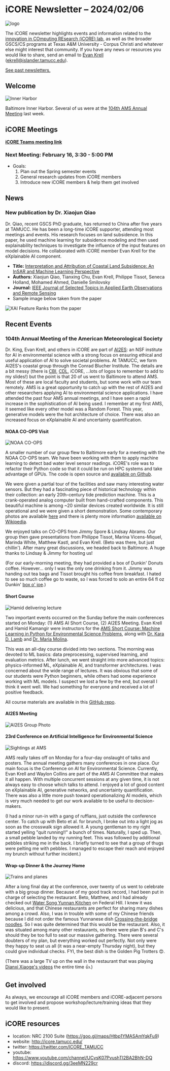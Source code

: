 # iCORE Newsletter – 2024/02/06

![logo](../img/logo_plain_sm.jpg)

The iCORE newsletter highlights events and information related to the [innovation in COmputing REsearch (iCORE) lab](https://icore.tamucc.edu/),
as well as the broader GSCS/CS programs at Texas A&M University - Corpus Christi and whatever else might interest that community.
If you have any news or resources you would like to share, send an email to [Evan Krell](https://scholar.google.com/citations?user=jLuwYGAAAAAJ&hl=en) (ekrell@islander.tamucc.edu).

[See past newsletters.](https://github.com/ekrell/icore_website/tree/main/news)

## Welcome

![Inner Harbor](../img/ams2024_1.jpg)

Baltimore Inner Harbor. Several of us were at the [104th AMS Annual Meeting](https://annual.ametsoc.org/index.cfm/2024/) last week.

## iCORE Meetings

**[iCORE Teams meeting link](https://teams.microsoft.com/l/meetup-join/19%3Ameeting_NzFjYmU3NWQtYWM4OS00ZGE3LTk1NWEtZjU4NDMzODE5ZWZi%40thread.v2/0?context=%7B%22Tid%22%3A%2234cbfaf1-67a6-4781-a9ca-514eb2550b66%22%2C%22Oid%22%3A%22994c008b-0707-4f3c-8ac0-73b65e733430%22%2C%22MessageId%22%3A%220%22%7D)**

### Next Meeting: February 16, 3:30 - 5:00 PM

- Goals:
  1. Plan out the Spring semester events
  2. General research updates from iCORE members
  3. Introduce new iCORE members & help them get involved
 
## News

### New publication by Dr. Xiaojun Qiao

Dr. Qiao, recent GSCS PhD graduate, has returned to China after five years at TAMUCC. 
He has been a long-time iCORE supporter, attending most meetings and events. 
His research focuses on land subsidence. In this paper, he used machine learning for subsidence modeling 
and then used explainability techniques to investigate the influence of the input features on model decisions. 
He collaborated with iCORE member Evan Krell for the eXplainable AI component.

- **Title:** [Interpretation and Attribution of Coastal Land Subsidence: An InSAR and Machine Learning Perspective](https://ieeexplore.ieee.org/abstract/document/10418467)
- **Authors:** Xiaojun Qiao, Tianxing Chu, Evan Krell, Philippe Tissot, Seneca Holland, Mohamed Ahmed, Danielle Smilovsky
- **Journal:** [IEEE Journal of Selected Topics in Applied Earth Observations and Remote Sensing](https://ieeexplore.ieee.org/xpl/RecentIssue.jsp?punumber=4609443)
- Sample image below taken from the paper

![XAI Feature Ranks from the paper](../img/xiaojun_xai.png)


## Recent Events

### 104th Annual Meeting of the American Meteorological Society

Dr. King, Evan Krell, and others in iCORE are part of [AI2ES](https://www.ai2es.org): an NSF institute for AI in environmental science with a strong focus on ensuring ethical and useful application of AI to solve societal problems. At TAMUCC, we form AI2ES's coastal group through the Conrad Blucher Institute. The details are a bit messy (there is [CBI](https://www.conradblucherinstitute.org/), [CDL](https://www.coastaldynamicslab.org/), iCORE, ...lots of logos to remember to add to my slides!) but the point is that 20 of us went to Baltimore to attend AMS. Most of these are local faculty and students, but some work with our team remotely. AMS is a great opportunity to catch up with the rest of AI2ES and other researchers applying AI to environmental science applications. I have attended the past four AMS annual meetings, and I have seen a rapid increase in the sophistication of AI being used. I remember at my first AMS, it seemed like every other model was a Random Forest. This year, generative models were the hot architecture of choice. There was also an increased focus on eXplainable AI and uncertainty quantification. 

#### NOAA CO-OPS Visit

![NOAA CO-OPS](../img/ams2024_2.jpg)

A smaller number of our group flew to Baltimore early for a meeting with the NOAA CO-OPS team. We have been working with them to apply machine learning to detect bad water level sensor readings. iCORE's role was to refactor their Python code so that it could be run on HPC systems and take advantage of GPUs. The code is open source and [available on Github](https://github.com/NOAA-CO-OPS/wlai-uf-hackathon-2023). 

We were given a partial tour of the facilities and saw many interesting water sensors. But they had a fascinating piece of historical technology within their collection: an early 20th-century tide prediction machine. This is a crank-operated analog computer built from hand-crafted components. This beautiful machine is among ~20 similar devices created worldwide. It is still operational and we were given a short demonstration. Some contemporary photos are available [here](https://tidesandcurrents.noaa.gov/predma2.html) and there is plenty more information [available on Wikipedia](https://en.wikipedia.org/wiki/Tide-Predicting_Machine_No._2). 

We enjoyed talks on CO-OPS from Jimmy Spore & Lindsay Abrams. Our group then gave presentations from Philippe Tissot, Marina Vicens-Miquel, Marinda White, Matthew Kastl, and Evan Krell. (Beto was there, but just chillin'). After many great discussions, we headed back to Baltimore. A huge thanks to Lindsay & Jimmy for hosting us!

(For our early-morning meeting, they had provided a box of Dunkin' Donuts coffee. However... only I was the only one drinking from it. Jimmy was handing out tea bags and Tissot brought his coffee from breakfast. I hated to see so much coffee go to waste, so I was forced to solo an entire 64 fl oz Dunkin' [box o' joe](https://www.grubhub.com/restaurant/dunkin-6093-saratoga-blvd-corpus-christi/2134545/menu-item/7821149144?menu-item-options=).)

#### Short Course

![Hamid delivering lecture](../img/ams2024_3.jpg)

Two important events occurred on the Sunday before the main conferences started on Monday: (1) AMS AI Short Course, (2) AI2ES Meeting. 
Evan Krell and Hamid Kamangir were instructors for the [AMS Short Course: Machine Learning in Python for Environmental Science Problems](https://www.ametsoc.org/index.cfm/ams/education-careers/careers/professional-development/short-courses/machine-learning-in-python-for-environmental-science-problems2/),
along with [Dr. Kara D. Lamb](https://datascience.columbia.edu/people/kara-lamb/) and [Dr. Maria Molina](https://mariajmolina.github.io/). 

This was an all-day course divided into two sections. The morning was devoted to ML basics: data preprocessing, supervised learning, and evaluation metrics. After lunch, we went straight into more advanced topics: physics-informed ML, eXplainable AI, and transformer architectures. I was concerned about the wide range of lectures. It was obvious that some of our students were Python beginners, while others had some experience working with ML models. I suspect we lost a few by the end, but overall I think it went well. We had something for everyone and received a lot of positive feedback. 

All course materials are available in this [GitHub repo](https://github.com/ekrell/ams_ai_shortcourse_2024).


#### AI2ES Meeting

![AI2ES Group Photo](../img/ams2024_4.jpg)





#### 23rd Conference on Artificial Intelligence for Environmental Science

![Sightings at AMS](../img/ams2024_5.jpg)

AMS really takes off on Monday for a four-day onslaught of talks and posters. The annual meeting gathers many conferences in one place. Our main focus is the Conference on AI for Environmental Science. Currently, Evan Krell and Waylon Collins are part of the AMS AI Committee that makes it all happen. With multiple concurrent sessions at any given time, it is not always easy to choose which talks to attend. I enjoyed a lot of good content on eXplainable AI, generative networks, and uncertainty quantification. There was also a little more push toward operationalizing AI models, which is very much needed to get our work available to be useful to decision-makers. 

(I had a minor run-in with a gang of ruffians, just outside the conference center. To catch up with Beto et al. for brunch, I broke out into a light jog as soon as the crosswalk sign allowed it. A young gentleman to my right started yelling "quit running!!" a bunch of times. Naturally, I sped up. Then, a small pebble landed by my running feet. This was followed by additional pebbles striking me in the back. I briefly turned to see that a group of thugs were pelting me with pebbles. I managed to escape their reach and enjoyed my brunch without further incident.)

#### Wrap-up Dinner & the Journey Home

![Trains and planes](../img/ams2024_6.jpg)

After a long final day at the conference, over twenty of us went to celebrate with a big group dinner. 
Because of my good track record, I had been put in charge of selecting the restaurant. 
Beto, Matthew, and I had already checked out [Water Song Yunnan Kitchen](https://www.watersongkitchen.com/) on Federal Hill.
I knew it was delicious, and that Chinese restaurants are perfect for sharing many dishes among a crowd. 
Also, I was in trouble with some of my Chinese friends because I did not order the famous Yunnanese dish [Crossing-the-bridge noodles](https://en.wikipedia.org/wiki/Crossing-the-bridge_noodles). So I was quite determined that this would be the restaurant. Also, it was situated among many other restaurants, so there were plan B's and C's should they be too full to seat our massive gathering. There were several doubters of my plan, but everything worked out perfectly. Not only were they happy to seat us all (it was a near-empty Thursday night), but they could give individual checks. FYI, the best dish is the Golden Pig Trotters :heart_eyes:.

(There was a large TV up on the wall in the restaurant that was playing [Dianxi Xiaoge's videos](https://www.youtube.com/channel/UCQG_fzADCunBTV1KwjkfAQQ) the entire time :thumbsup:.)


## Get involved

As always, we encourage all iCORE members and iCORE-adjacent persons to get involved and propose workshop/lecture/training ideas that they would like to present.

## iCORE resources

- location: NRC 2100 Suite (https://goo.gl/maps/Htbp1YMASAmYqkFu9)
- website: http://icore.tamucc.edu/
- twitter: https://twitter.com/ICORE_TAMUCC
- youtube: https://www.youtube.com/channel/UCvsK07PvushTI2BA2BhN-DQ
- discord: https://discord.gg/3eeMN229cr
